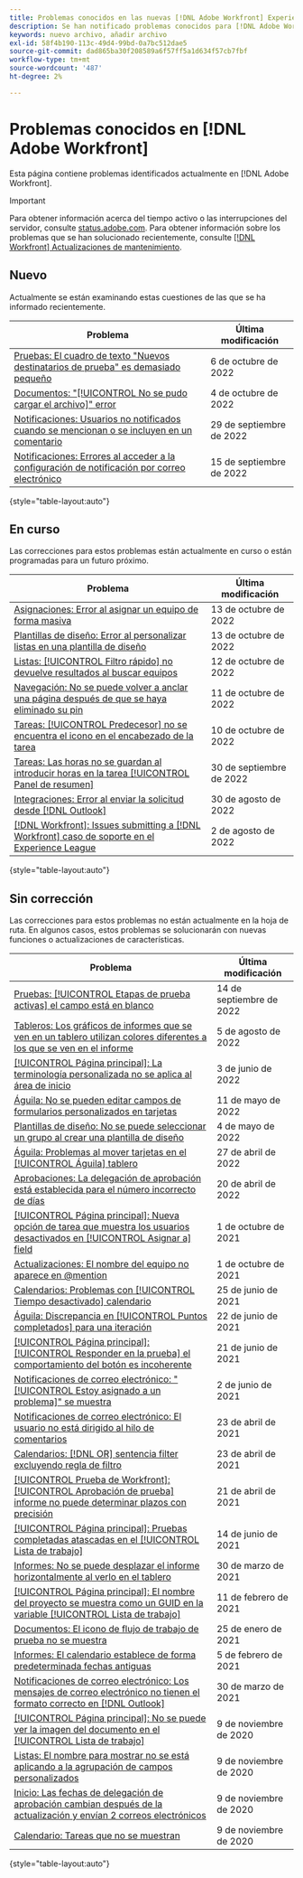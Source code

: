 ```yaml
---
title: Problemas conocidos en las nuevas [!DNL Adobe Workfront] Experiencia
description: Se han notificado problemas conocidos para [!DNL Adobe Workfront] Experiencia
keywords: nuevo archivo, añadir archivo
exl-id: 58f4b190-113c-49d4-99bd-0a7bc512dae5
source-git-commit: dad865ba30f208589a6f57ff5a1d634f57cb7fbf
workflow-type: tm+mt
source-wordcount: '487'
ht-degree: 2%

---
```


# Problemas conocidos en [!DNL Adobe Workfront]

Esta página contiene problemas identificados actualmente en [!DNL Adobe Workfront].

>[!IMPORTANT]
>
>Para obtener información acerca del tiempo activo o las interrupciones del servidor, consulte [status.adobe.com](https://status.adobe.com). Para obtener información sobre los problemas que se han solucionado recientemente, consulte [[!DNL Workfront] Actualizaciones de mantenimiento](../maintenance/current-updates.md).

## Nuevo

Actualmente se están examinando estas cuestiones de las que se ha informado recientemente.

| **Problema** | **Última modificación** |
| -----------------------------------------------------------------| ----------------- |
| [Pruebas: El cuadro de texto &quot;Nuevos destinatarios de prueba&quot; es demasiado pequeño](known-issues-workfront/wf-proof-proof-share-recipient-box-too-small.md) | 6 de octubre de 2022 |
| [Documentos: &quot;[!UICONTROL No se pudo cargar el archivo]&quot; error](known-issues-workfront/wf-documents-failed-to-upload-file.md) | 4 de octubre de 2022 |
| [Notificaciones: Usuarios no notificados cuando se mencionan o se incluyen en un comentario](known-issues-workfront/wf-notif-users-not-receiving-email-or-inapp-notif.md) | 29 de septiembre de 2022 |
| [Notificaciones: Errores al acceder a la configuración de notificación por correo electrónico](known-issues-workfront/wf-notifications-preview-errors-with-options.md) | 15 de septiembre de 2022 |

{style=&quot;table-layout:auto&quot;}


## En curso

Las correcciones para estos problemas están actualmente en curso o están programadas para un futuro próximo.

| **Problema** | **Última modificación** |
| -----------------------------------------------------------------| ----------------- |
| [Asignaciones: Error al asignar un equipo de forma masiva](known-issues-workfront/wf-assignments-error-when-bulk-assigning-team.md) | 13 de octubre de 2022 |
| [Plantillas de diseño: Error al personalizar listas en una plantilla de diseño](known-issues-workfront/wf-layout-templates-error-lists-users.md) | 13 de octubre de 2022 |
| [Listas: [!UICONTROL Filtro rápido] no devuelve resultados al buscar equipos](known-issues-workfront/wf-lists-no-results-for-teams-in-quick-filter.md) | 12 de octubre de 2022 |
| [Navegación: No se puede volver a anclar una página después de que se haya eliminado su pin](known-issues-workfront/wf-navigation-undo-pin-does-not-replace-pin.md) | 11 de octubre de 2022 |
| [Tareas: [!UICONTROL Predecesor] no se encuentra el icono en el encabezado de la tarea](known-issues-workfront/wf-tasks-predecessor-icon-missing-from-header.md) | 10 de octubre de 2022 |
| [Tareas: Las horas no se guardan al introducir horas en la tarea [!UICONTROL Panel de resumen]](known-issues-workfront/wf-hours-do-not-save-when-scrolling-summary-panel.md) | 30 de septiembre de 2022 |
| [Integraciones: Error al enviar la solicitud desde [!DNL Outlook] ](known-issues-workfront/wf-integrations-error-when-creating-request-from-outlook.md) | 30 de agosto de 2022 |
| [[!DNL Workfront]: Issues submitting a [!DNL Workfront] caso de soporte en el Experience League](known-issues-workfront/wf-support-issues-submitting-support-case.md) | 2 de agosto de 2022 |

{style=&quot;table-layout:auto&quot;}

## Sin corrección

Las correcciones para estos problemas no están actualmente en la hoja de ruta. En algunos casos, estos problemas se solucionarán con nuevas funciones o actualizaciones de características.

| **Problema** | **Última modificación** |
| -----------------------------------------------------------------| ----------------- |
| [Pruebas: [!UICONTROL Etapas de prueba activas] el campo está en blanco](known-issues-workfront/wf-documents-stages-do-not-populate-on-proof.md) | 14 de septiembre de 2022 |
| [Tableros: Los gráficos de informes que se ven en un tablero utilizan colores diferentes a los que se ven en el informe](known-issues-workfront/wf-dashboard-reports-wrong-color.md) | 5 de agosto de 2022 |
| [[!UICONTROL Página principal]: La terminología personalizada no se aplica al área de inicio](known-issues-workfront/wf-home-custom-term-not-applied-to-home.md) | 3 de junio de 2022 |
| [Águila: No se pueden editar campos de formularios personalizados en tarjetas](known-issues-workfront/wf-agile-cannot-edit-fields-custom-cards.md) | 11 de mayo de 2022 |
| [Plantillas de diseño: No se puede seleccionar un grupo al crear una plantilla de diseño](known-issues-workfront/wf-layout-templ-cannot-select-group.md) | 4 de mayo de 2022 |
| [Águila: Problemas al mover tarjetas en el [!UICONTROL Águila] tablero](known-issues-workfront/wf-agile-issues-moving-cards.md) | 27 de abril de 2022 |
| [Aprobaciones: La delegación de aprobación está establecida para el número incorrecto de días](known-issues-workfront/wf-approval-delegation-incorrect-number-of-days.md) | 20 de abril de 2022 |
| [[!UICONTROL Página principal]: Nueva opción de tarea que muestra los usuarios desactivados en [!UICONTROL Asignar a] field](known-issues-workfront/wf-home-new-task-option-showing-deactivated-users.md) | 1 de octubre de 2021 |
| [Actualizaciones: El nombre del equipo no aparece en @mention](known-issues-workfront/wf-updates-team-name-not-in-mention.md) | 1 de octubre de 2021 |
| [Calendarios: Problemas con [!UICONTROL Tiempo desactivado] calendario](known-issues-workfront/wf-calendars-issue-time-off.md) | 25 de junio de 2021 |
| [Águila: Discrepancia en [!UICONTROL Puntos completados] para una iteración](known-issues-workfront/wf-agile-discrepancy-in-completed-points.md) | 22 de junio de 2021 |
| [[!UICONTROL Página principal]: [!UICONTROL Responder en la prueba] el comportamiento del botón es incoherente](known-issues-workfront-proof/reply-in-proof-button-behavior-is-inconsistent.md) | 21 de junio de 2021 |
| [Notificaciones de correo electrónico: &quot;[!UICONTROL Estoy asignado a un problema]&quot; se muestra](known-issues-workfront/wf-email-notif-im-assigned-to-issue-displaying.md) | 2 de junio de 2021 |
| [Notificaciones de correo electrónico: El usuario no está dirigido al hilo de comentarios](known-issues-workfront/wf-email-notif-user-not-directed-to-thread.md) | 23 de abril de 2021 |
| [Calendarios: [!DNL OR] sentencia filter excluyendo regla de filtro](known-issues-workfront/wf-calendars-or-filter-statement.md) | 23 de abril de 2021 |
| [[!UICONTROL Prueba de Workfront]: [!UICONTROL Aprobación de prueba] informe no puede determinar plazos con precisión](known-issues-workfront-proof/proof-approval-report-cant-accurately-determine-deadlines.md) | 21 de abril de 2021 |
| [[!UICONTROL Página principal]: Pruebas completadas atascadas en el [!UICONTROL Lista de trabajo]](known-issues-workfront-proof/completed-proofs-stuck-in-the-work-list.md) | 14 de junio de 2021 |
| [Informes: No se puede desplazar el informe horizontalmente al verlo en el tablero](known-issues-workfront/wf-reports-cannot-scroll-horizontally.md) | 30 de marzo de 2021 |
| [[!UICONTROL Página principal]: El nombre del proyecto se muestra como un GUID en la variable [!UICONTROL Lista de trabajo]](known-issues-workfront/wf-home-project-name-shows-as-guid.md) | 11 de febrero de 2021 |
| [Documentos: El icono de flujo de trabajo de prueba no se muestra](known-issues-workfront-proof/proof-workflow-icon-is-not-displaying.md) | 25 de enero de 2021 |
| [Informes: El calendario establece de forma predeterminada fechas antiguas](known-issues-workfront/wf-reports-caledar-defaults-to-old-dates.md) | 5 de febrero de 2021 |
| [Notificaciones de correo electrónico: Los mensajes de correo electrónico no tienen el formato correcto en [!DNL Outlook]](known-issues-workfront/wf-email-notif-not-formatting-in-outlook.md) | 30 de marzo de 2021 |
| [[!UICONTROL Página principal]: No se puede ver la imagen del documento en el [!UICONTROL Lista de trabajo]](known-issues-workfront/wf-home-unable-to-view-document-image.md) | 9 de noviembre de 2020 |
| [Listas: El nombre para mostrar no se está aplicando a la agrupación de campos personalizados](known-issues-workfront/wf-lists-display-name-not-applied-to-grouping.md) | 9 de noviembre de 2020 |
| [Inicio: Las fechas de delegación de aprobación cambian después de la actualización y envían 2 correos electrónicos](known-issues-workfront/wf-home-approval-delegation-dates-changing.md) | 9 de noviembre de 2020 |
| [Calendario: Tareas que no se muestran](known-issues-workfront/wf-calendar-tasks-not-displaying.md) | 9 de noviembre de 2020 |

{style=&quot;table-layout:auto&quot;}


